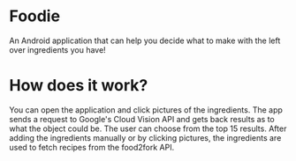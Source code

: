 # Foodie
An Android application that can help you decide what to make with the left over ingredients you have!

# How does it work?
You can open the application and click pictures of the ingredients. The app sends a request to Google's Cloud Vision API and gets back results as to what the object could be. The user can choose from the top 15 results. After adding the ingredients manually or by clicking pictures, the ingredients are used to fetch recipes from the food2fork API. 
